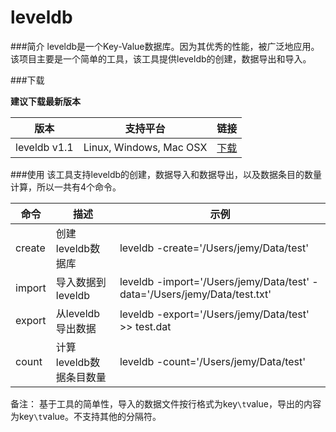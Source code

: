 # leveldb

###简介
leveldb是一个Key-Value数据库。因为其优秀的性能，被广泛地应用。该项目主要是一个简单的工具，该工具提供leveldb的创建，数据导出和导入。

###下载

**建议下载最新版本**

|版本     |支持平台|链接|
|--------|---------|----|
|leveldb v1.1|Linux, Windows, Mac OSX|[下载](http://7rfgu2.com1.z0.glb.clouddn.com/leveldb_v1.1.zip)|

###使用
该工具支持leveldb的创建，数据导入和数据导出，以及数据条目的数量计算，所以一共有4个命令。


|命令|描述|示例|
|------|---------|--------|
|create|创建leveldb数据库|leveldb -create='/Users/jemy/Data/test' |
|import|导入数据到leveldb|leveldb -import='/Users/jemy/Data/test' -data='/Users/jemy/Data/test.txt' |
|export|从leveldb导出数据|leveldb -export='/Users/jemy/Data/test' >> test.dat|
|count|计算leveldb数据条目数量|leveldb -count='/Users/jemy/Data/test' |

备注：
基于工具的简单性，导入的数据文件按行格式为key`\t`value，导出的内容为key`\t`value。不支持其他的分隔符。
